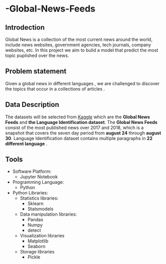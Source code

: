 # -Global-News-Feeds



## Introdection
Global News is a collection of the  most current news around the world, include news websites, government agencies, tech journals, company websites, etc.
In this project we aim to bulid a model that predict the most topic puplished over the news.
## Problem statement
Given a global news  in different  languages , we are challenged to discover  the topics that occur in a collections of articles .
## Data Description
The datasets will be selected from [Kaggle](https://www.kaggle.com/)  which are the **Global News Feeds** and **the Language Identification dataset**.
The **Global News Feeds** consist of the most published news over 2017 and 2018, which is a snapshot that covers the seven day period from **august 24** through  **august 30**.
Language Identification dataset contains multiple paragraphs in **22 different language** .
## Tools
- Software Platform:
    - Jupyter Notebook
- Programming Language:
    - Python
- Python Libraries:
    - Statistics libraries:
        - Sklearn
        - Statsmodels
    - Data manipulation libraries:
        - Pandas
        - Numpy
        - detect
    - Visualization libraries
        - Matplotlib
        - Seaborn
    - Storage libraries
        - Pickle
